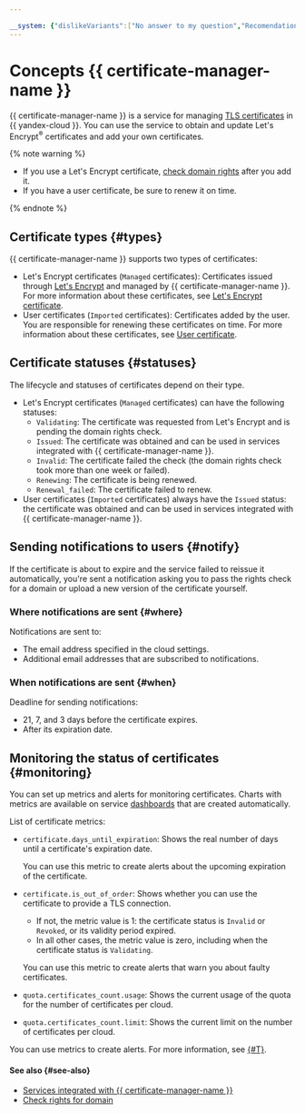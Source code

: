 ```yaml
---

__system: {"dislikeVariants":["No answer to my question","Recomendations didn't help","The content doesn't match title","Other"]}
---
```

# Concepts {{ certificate-manager-name }}

{{ certificate-manager-name }} is a service for managing [TLS certificates](https://en.wikipedia.org/wiki/Public_key_certificate#TLS/SSL_server_certificate) in {{ yandex-cloud }}. You can use the service to obtain and update Let's Encrypt<sup>®</sup> certificates and add your own certificates.

{% note warning %}

* If you use a Let's Encrypt certificate, [check domain rights](challenges.md) after you add it.
* If you have a user certificate, be sure to renew it on time.

{% endnote %}

## Certificate types {#types}

{{ certificate-manager-name }} supports two types of certificates:

* Let's Encrypt certificates (`Managed` certificates): Certificates issued through [Let's Encrypt](https://letsencrypt.org) and managed by {{ certificate-manager-name }}. For more information about these certificates, see [Let's Encrypt certificate](managed-certificate.md).
* User certificates (`Imported` certificates): Certificates added by the user. You are responsible for renewing these certificates on time. For more information about these certificates, see [User certificate](imported-certificate.md).

## Certificate statuses {#statuses}

The lifecycle and statuses of certificates depend on their type.

* Let's Encrypt certificates (`Managed` certificates) can have the following statuses:
    * `Validating`: The certificate was requested from Let's Encrypt and is pending the domain rights check.
    * `Issued`: The certificate was obtained and can be used in services integrated with {{ certificate-manager-name }}.
    * `Invalid`: The certificate failed the check (the domain rights check took more than one week or failed).
    * `Renewing`: The certificate is being renewed.
    * `Renewal_failed`: The certificate failed to renew.
* User certificates (`Imported` certificates) always have the `Issued` status: the certificate was obtained and can be used in services integrated with {{ certificate-manager-name }}.

## Sending notifications to users {#notify}

If the certificate is about to expire and the service failed to reissue it automatically, you're sent a notification asking you to pass the rights check for a domain or upload a new version of the certificate yourself.

### Where notifications are sent {#where}

Notifications are sent to:

* The email address specified in the cloud settings.
* Additional email addresses that are subscribed to notifications.

### When notifications are sent {#when}

Deadline for sending notifications:

* 21, 7, and 3 days before the certificate expires.
* After its expiration date.

## Monitoring the status of certificates {#monitoring}

You can set up metrics and alerts for monitoring certificates. Charts with metrics are available on service [dashboards](../../monitoring/concepts/visualization/dashboard.md) that are created automatically.

List of certificate metrics:

* `certificate.days_until_expiration`: Shows the real number of days until a certificate's expiration date.

    You can use this metric to create alerts about the upcoming expiration of the certificate.

* `certificate.is_out_of_order`: Shows whether you can use the certificate to provide a TLS connection.
    * If not, the metric value is 1: the certificate status is `Invalid` or `Revoked`, or its validity period expired.
    * In all other cases, the metric value is zero, including when the certificate status is `Validating`.

    You can use this metric to create alerts that warn you about faulty certificates.

* `quota.certificates_count.usage`: Shows the current usage of the quota for the number of certificates per cloud.

* `quota.certificates_count.limit`: Shows the current limit on the number of certificates per cloud.

You can use metrics to create alerts. For more information, see [{#T}](../operations/alert.md).

#### See also {#see-also}

- [Services integrated with {{ certificate-manager-name }}](services.md)
- [Check rights for domain](challenges.md)

